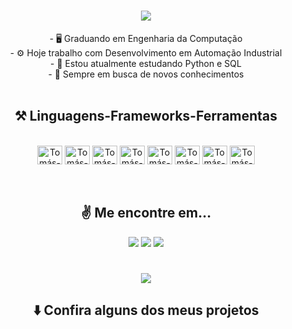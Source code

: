 <h1 align="center">
<img src="https://readme-typing-svg.herokuapp.com/?font=Righteous&size=35&center=true&vCenter=true&width=500&height=70&duration=4000&lines=Olá!+👋;+Me+chamo+Tomás!;" />
</h1>

<div  align="center" >
- 🖥️ Graduando em Engenharia da Computação<br>
- ⚙️ Hoje trabalho com Desenvolvimento em Automação Industrial<br>
- 🌱 Estou atualmente estudando Python e SQL<br>
- 🚀 Sempre em busca de novos conhecimentos
</div>

<br>
<h2 align="center" >⚒️ Linguagens-Frameworks-Ferramentas</h2>

<div align="center" style="display: inline_block"><br>
  <img align="center" alt="Tomás-Python" height="30" width="40" src="https://cdn.jsdelivr.net/gh/devicons/devicon@latest/icons/python/python-original.svg">
  <img align="center" alt="Tomás-C" height="30" width="40" src="https://cdn.jsdelivr.net/gh/devicons/devicon@latest/icons/c/c-original.svg">
  <img align="center" alt="Tomás-C++" height="30" width="40" src="https://cdn.jsdelivr.net/gh/devicons/devicon@latest/icons/cplusplus/cplusplus-original.svg">
  <img align="center" alt="Tomás-SQLServer" height="30" width="40" src="https://cdn.jsdelivr.net/gh/devicons/devicon@latest/icons/microsoftsqlserver/microsoftsqlserver-plain.svg">
  <img align="center" alt="Tomás-HTML" height="30" width="40" src="https://cdn.jsdelivr.net/gh/devicons/devicon@latest/icons/html5/html5-original.svg">
  <img align="center" alt="Tomás-CSS" height="30" width="40" src="https://cdn.jsdelivr.net/gh/devicons/devicon@latest/icons/css3/css3-original.svg">
  <img align="center" alt="Tomás-GitHub" height="30" width="40" src="https://cdn.jsdelivr.net/gh/devicons/devicon@latest/icons/github/github-original-wordmark.svg">
  <img align="center" alt="Tomás-Flask" height="30" width="40" src="https://cdn.jsdelivr.net/gh/devicons/devicon@latest/icons/flask/flask-original.svg">
  
  
</div>

  
<br>
<br>
<h2 align="center" >✌️ Me encontre em... </h2>
<div align="center"> 
  <a href="https://www.linkedin.com/in/tom%C3%A1s-duarte-61543b1a3" target="_blank"><img src="https://img.shields.io/badge/-LinkedIn-%230077B5?style=for-the-badge&logo=linkedin&logoColor=white" target="_blank"></a>
  <a href = "mailto:tomasduarteaugusto@gmail.com"><img src="https://img.shields.io/badge/-Gmail-%23333?style=for-the-badge&logo=gmail&logoColor=white" target="_blank"></a>
  <a href="https://www.instagram.com/tomasaugusto30" target="_blank"><img src="https://img.shields.io/badge/-Instagram-%23E4405F?style=for-the-badge&logo=instagram&logoColor=white" target="_blank"></a>
</div>

<!--
<h2 align="center">⚡ Minhas Estatísticas</h2>

<p align="center">
  <img alt="TomasAugusto_Stats" height="250" width="500" src="https://github-readme-stats.vercel.app/api?username=TomasAugusto&show_icons=true&theme=algolia">
</p>

<img style="float: right" height="175em" src="https://github-readme-stats.vercel.app/api?username=TomasAugusto&show_icons=true&theme=algolia" alt="TomasAugusto :: Profile Stats" />-->

<h1 align="center">
<img src="https://readme-typing-svg.herokuapp.com/?font=Righteous&size=35&center=true&vCenter=true&width=500&height=70&duration=4000&lines=Obrigado+pela+atenção!;" />
</h1>
<h2 align="center" >⬇️ Confira alguns dos meus projetos </h2>
